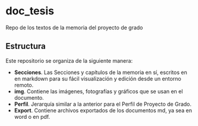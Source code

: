 # doc_tesis
Repo de los textos de la memoria del proyecto de grado

## Estructura

Este repositorio se organiza de la siguiente manera:
  - **Secciones**. Las Secciones y capítulos de la memoria en sí, escritos en 
  en markdown para su fácil visualización y edición desde un entorno remoto.
  - **img**. Contiene las imágenes, fotografías y gráficos que se usan en el documento.
  - **Perfil**. Jerarquía similar a la anterior para el Perfil de Proyecto de Grado.
  - **Export**. Contiene archivos exportados de los documentos md, ya sea en word o en pdf.
  
  
